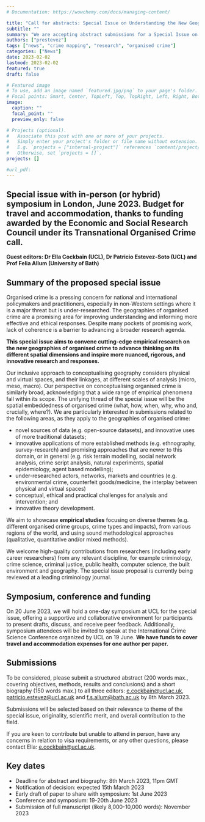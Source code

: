 ```yaml
---
# Documentation: https://wowchemy.com/docs/managing-content/

title: "Call for abstracts: Special Issue on Understanding the New Geographies of Organised Crime"
subtitle: ""
summary: "We are accepting abstract submissions for a Special Issue on Understanding the New Geographies of Organised Crime. Selected abstracts will be presented at a symposium that will be held in London in June 2023 and subsequently published in a top-ranked journal."
authors: ["prestevez"]
tags: ["news", "crime mapping", "research", "organised crime"]
categories: ["News"]
date: 2023-02-02
lastmod: 2023-02-02
featured: true
draft: false

# Featured image
# To use, add an image named `featured.jpg/png` to your page's folder.
# Focal points: Smart, Center, TopLeft, Top, TopRight, Left, Right, BottomLeft, Bottom, BottomRight.
image:
  caption: ""
  focal_point: ""
  preview_only: false

# Projects (optional).
#   Associate this post with one or more of your projects.
#   Simply enter your project's folder or file name without extension.
#   E.g. `projects = ["internal-project"]` references `content/project/deep-learning/index.md`.
#   Otherwise, set `projects = []`.
projects: []

#url_pdf: 
---
```


## Special issue with in-person (or hybrid) symposium in London, June 2023. Budget for travel and accommodation, thanks to funding awarded by the Economic and Social Research Council under its Transnational Organised Crime call.


**Guest editors: Dr Ella Cockbain (UCL), Dr Patricio Estevez-Soto (UCL) and Prof Felia Allum (University of Bath)**


## Summary of the proposed special issue

Organised crime is a pressing concern for national and international policymakers and practitioners, especially in non-Western settings where it is a major threat but is under-researched. The geographies of organised crime are a promising area for improving understanding and informing more effective and ethical responses. Despite many pockets of promising work, lack of coherence is a barrier to advancing a broader research agenda. 

**This special issue aims to convene cutting-edge empirical research on the new geographies of organised crime to advance thinking on its different spatial dimensions and inspire more nuanced, rigorous, and innovative research and responses.** 

Our inclusive approach to conceptualising geography considers physical and virtual spaces, and their linkages, at different scales of analysis (micro, meso, macro). Our perspective on conceptualising organised crime is similarly broad, acknowledging that a wide range of empirical phenomena fall within its scope. The unifying thread of the special issue will be the spatial embeddedness of organised crime (what, how, when, why, who and, crucially, where?). We are particularly interested in submissions related to the following areas, as they apply to the geographies of organised crime:

- novel sources of data (e.g. open-source datasets), and innovative uses of more traditional datasets;
- innovative applications of more established methods (e.g. ethnography, survey-research) and promising approaches that are newer to this domain, or in general (e.g. risk terrain modelling, social network analysis, crime script analysis, natural experiments, spatial epidemiology, agent based modelling);
- under-researched actors, networks, markets and countries (e.g. environmental crime, counterfeit goods/medicine, the interplay between physical and virtual spaces)
- conceptual, ethical and practical challenges for analysis and intervention; and
- innovative theory development.

We aim to showcase **empirical studies** focusing on diverse themes (e.g. different organised crime groups, crime types and impacts), from various regions of the world, and using sound methodological approaches (qualitative, quantitative and/or mixed methods). 

We welcome high-quality contributions from researchers (including early career researchers) from any relevant discipline, for example criminology, crime science, criminal justice, public health, computer science, the built environment and geography. The special issue proposal is currently being reviewed at a leading criminology journal.

## Symposium, conference and funding

On 20 June 2023, we will hold a one-day symposium at UCL for the special issue, offering a supportive and collaborative environment for participants to present drafts, discuss, and receive peer feedback. Additionally, symposium attendees will be invited to speak at the International Crime Science Conference organized by UCL on 19 June. **We have funds to cover travel and accommodation expenses for one author per paper.**

## Submissions

To be considered, please submit a structured abstract (200 words max., covering objectives, methods, results and conclusions) and a short biography (150 words max.) to all three editors: [e.cockbain@ucl.ac.uk](mailto:e.cockbain@ucl.ac.uk), [patricio.estevez@ucl.ac.uk](mailto:patricio.estevez@ucl.ac.uk) and [f.s.allum@bath.ac.uk](mailto:f.s.allum@bath.ac.uk) by 8th March 2023. 

Submissions will be selected based on their relevance to theme of the special issue, originality, scientific merit, and overall contribution to the field. 

If you are keen to contribute but unable to attend in person, have any concerns in relation to visa requirements, or any other questions, please contact Ella: [e.cockbain@ucl.ac.uk](mailto:e.cockbain@ucl.ac.uk).

## Key dates 

- Deadline for abstract and biography: 8th March 2023, 11pm GMT
- Notification of decision: expected 15th March 2023
- Early draft of paper to share with symposium: 1st June 2023
- Conference and symposium: 19-20th June 2023
- Submission of full manuscript (likely 8,000-10,000 words): November 2023